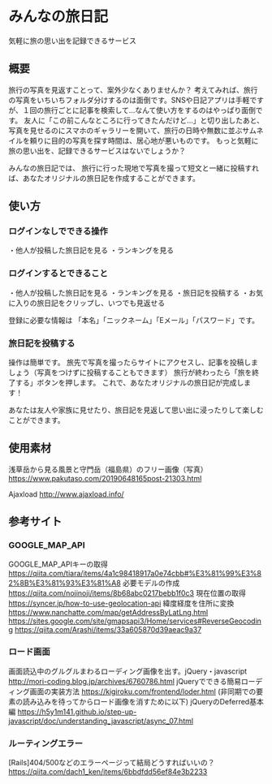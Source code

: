# みんなの旅日記
気軽に旅の思い出を記録できるサービス

## 概要
旅行の写真を見返すことって、案外少なくありませんか？
考えてみれば、旅行の写真をいちいちフォルダ分けするのは面倒です。SNSや日記アプリは手軽ですが、１回の旅行ごとに記事を検索して…なんて使い方をするのはやっぱり面倒です。
友人に「この前こんなところに行ってきたんだけど…」と切り出したあと、写真を見せるのにスマホのギャラリーを開いて、旅行の日時や無数に並ぶサムネイルを頼りに目的の写真を探す時間は、居心地が悪いものです。
もっと気軽に旅の思い出を、記録できるサービスはないでしょうか？

みんなの旅日記では、
旅行に行った現地で写真を撮って短文と一緒に投稿すれば、あなたオリジナルの旅日記を作成することができます。

## 使い方
### ログインなしでできる操作
・他人が投稿した旅日記を見る
・ランキングを見る

### ログインするとできること
・他人が投稿した旅日記を見る
・ランキングを見る
・旅日記を投稿する
・お気に入りの旅日記をクリップし、いつでも見返せる

登録に必要な情報は
「本名」「ニックネーム」「Eメール」「パスワード」です。

### 旅日記を投稿する
操作は簡単です。
旅先で写真を撮ったらサイトにアクセスし、記事を投稿しましょう（写真をつけずに投稿することもできます）
旅行が終わったら「旅を終了する」ボタンを押します。
これで、あなたオリジナルの旅日記が完成します！

あなたは友人や家族に見せたり、旅日記を見返して思い出に浸ったりして楽しむことができます。

## 使用素材
浅草岳から見る風景と守門岳（福島県）のフリー画像（写真）
https://www.pakutaso.com/20190648165post-21303.html

Ajaxload
http://www.ajaxload.info/

## 参考サイト
### GOOGLE_MAP_API
GOOGLE_MAP_APIキーの取得
https://qiita.com/tiara/items/4a1c98418917a0e74cbb#%E3%81%99%E3%82%8B%E3%81%93%E3%81%A8
必要モデルの作成
https://qiita.com/nojinoji/items/8b68abc0217bebb1f0c3
現在位置の取得
https://syncer.jp/how-to-use-geolocation-api
緯度経度を住所に変換
https://www.nanchatte.com/map/getAddressByLatLng.html
https://sites.google.com/site/gmapsapi3/Home/services#ReverseGeocoding
https://qiita.com/Arashi/items/33a605870d39aeac9a37

### ロード画面
画面読込中のグルグルまわるローディング画像を出す。jQuery・javascript
http://mori-coding.blog.jp/archives/6760786.html
jQueryでできる簡易ローディング画面の実装方法
https://kigiroku.com/frontend/loder.html
(非同期での要素の読み込みを待ってからロード画像を消すために以下)
jQueryのDeferred基本編
https://h5y1m141.github.io/step-up-javascript/doc/understanding_javascript/async_07.html

### ルーティングエラー
[Rails]404/500などのエラーページって結局どうすればいいの？
https://qiita.com/dach1_ken/items/6bbdfdd56ef84e3b2233